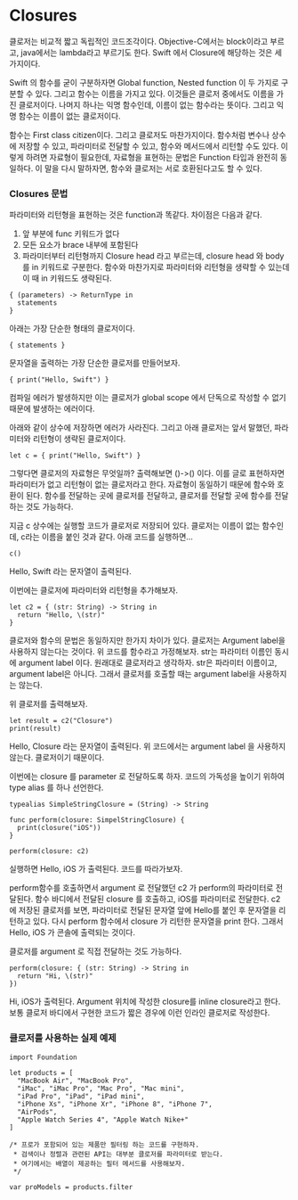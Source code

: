 # Closures
클로저는 비교적 짧고 독립적인 코드조각이다. 
Objective-C에서는 block이라고 부르고, java에서는 lambda라고 부르기도 한다.
Swift 에서 Closure에 해당하는 것은 세 가지이다. 

Swift 의 함수를 굳이 구분하자면 Global function, Nested function 이 두 가지로 구분할 수 있다. 
그리고 함수는 이름을 가지고 있다. 이것들은 클로저 중에서도 이름을 가진 클로저이다. 
나머지 하나는 익명 함수인데, 이름이 없는 함수라는 뜻이다. 그리고 익명 함수는 이름이 없는 클로저이다.

함수는 First class citizen이다. 그리고 클로저도 마찬가지이다. 
함수처럼 변수나 상수에 저장할 수 있고, 파라미터로 전달할 수 있고, 함수와 메서드에서 리턴할 수도 있다.
이렇게 하려면 자료형이 필요한데, 자료형을 표현하는 문법은 Function 타입과 완전히 동일하다.
이 말을 다시 말하자면, 함수와 클로저는 서로 호환된다고도 할 수 있다. 

### Closures 문법
파라미터와 리턴형을 표현하는 것은 function과 똑같다. 
차이점은 다음과 같다.
1. 앞 부분에 func 키워드가 없다
2. 모든 요소가 brace 내부에 포함된다
3. 파라미터부터 리턴형까지 Closure head 라고 부르는데, closure head 와 body 를 in 키워드로 구분한다.
함수와 마찬가지로 파라미터와 리턴형을 생략할 수 있는데 이 때 in 키워드도 생략된다. 
```
{ (parameters) -> ReturnType in
  statements
}
```
아래는 가장 단순한 형태의 클로저이다.
```
{ statements }
```

문자열을 출력하는 가장 단순한 클로저를 만들어보자.
```
{ print("Hello, Swift") }
```
컴파일 에러가 발생하지만 이는 클로저가 global scope 에서 단독으로 작성할 수 없기 때문에 발생하는 에러이다.

아래와 같이 상수에 저장하면 에러가 사라진다.
그리고 아래 클로저는 앞서 말했던, 파라미터와 리턴형이 생략된 클로저이다. 
```
let c = { print("Hello, Swift") }
```
그렇다면 클로저의 자료형은 무엇일까?
출력해보면 ()->() 이다. 이를 글로 표현하자면 파라미터가 없고 리턴형이 없는 클로저라고 한다.
자료형이 동일하기 때문에 함수와 호환이 된다. 함수를 전달하는 곳에 클로저를 전달하고, 클로저를 전달할 곳에 함수를 전달하는 것도 가능하다.

지금 c 상수에는 실행할 코드가 클로저로 저장되어 있다.
클로저는 이름이 없는 함수인데, c라는 이름을 붙인 것과 같다.
아래 코드를 실행하면...
```
c()
```
Hello, Swift 라는 문자열이 출력된다.

이번에는 클로저에 파라미터와 리턴형을 추가해보자.
```
let c2 = { (str: String) -> String in 
  return "Hello, \(str)"
}
```
클로저와 함수의 문법은 동일하지만 한가지 차이가 있다.
클로저는 Argument label을 사용하지 않는다는 것이다. 
위 코드를 함수라고 가정해보자.
str는 파라미터 이름인 동시에 argument label 이다. 
원래대로 클로저라고 생각하자.
str은 파라미터 이름이고, argument label은 아니다. 
그래서 클로저를 호출할 때는 argument label을 사용하지는 않는다.

위 클로저를 출력해보자.
```
let result = c2("Closure")
print(result)
```
Hello, Closure 라는 문자열이 출력된다.
위 코드에서는 argument label 을 사용하지 않는다. 클로저이기 때문이다.

이번에는 closure 를 parameter 로 전달하도록 하자.
코드의 가독성을 높이기 위하여 type alias 를 하나 선언한다.
```
typealias SimpleStringClosure = (String) -> String

func perform(closure: SimpelStringClosure) {
  print(closure("iOS"))
}

perform(closure: c2)
```
실행하면 Hello, iOS 가 출력된다.
코드를 따라가보자.

perform함수를 호출하면서 argument 로 전달했던 c2 가 perform의 파라미터로 전달된다.
함수 바디에서 전달된 closure 를 호출하고, iOS를 파라미터로 전달한다. 
c2 에 저장된 클로저를 보면, 파라미터로 전달된 문자열 앞에 Hello를 붙인 후 문자열을 리턴하고 있다.
다시 perform 함수에서 closure 가 리턴한 문자열을 print 한다. 
그래서 Hello, iOS 가 콘솔에 출력되는 것이다. 

클로저를 argument 로 직접 전달하는 것도 가능하다.
```
perform(closure: { (str: String) -> String in
  return "Hi, \(str)"
})
```
Hi, iOS가 출력된다.
Argument 위치에 작성한 closure를 inline closure라고 한다.
보통 클로저 바디에서 구현한 코드가 짧은 경우에 이런 인라인 클로저로 작성한다.

### 클로저를 사용하는 실제 예제
```
import Foundation

let products = [
  "MacBook Air", "MacBook Pro",
  "iMac", "iMac Pro", "Mac Pro", "Mac mini",
  "iPad Pro", "iPad", "iPad mini",
  "iPhone Xs", "iPhone Xr", "iPhone 8", "iPhone 7",
  "AirPods",
  "Apple Watch Series 4", "Apple Watch Nike+"
]

/* 프로가 포함되어 있는 제품만 필터링 하는 코드를 구현하자. 
 * 검색이나 정렬과 관련된 API는 대부분 클로저를 파라미터로 받는다.
 * 여기에서는 배열이 제공하는 필터 메서드를 사용해보자.
 */

var proModels = products.filter
```
